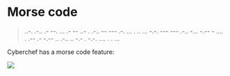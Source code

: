 # Morse code

> ..-. .-.. .- --. ... .- -- ..- . .-.. -- --- .-. ... . .. ... -.-. --- --- .-.. -... -.-- - .... . .-- .- -.-- .. .-.. .. -.- . -.-. .... . . ...


Cyberchef has a morse code feature:

![](https://i.imgur.com/TqmomfB.png)
